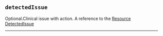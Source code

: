 ## `detectedIssue`

Optional.Clinical issue with action. A reference to the <a href="https://www.hl7.org/fhir/r4/detectedissue.html">Resource DetectedIssue </a>




---
